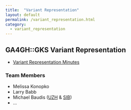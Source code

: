```yaml
---
title:  "Variant Representation"
layout: default
permalink: /variant_representation.html
category:
  - variant_representation
---
```


## GA4GH::GKS Variant Representation

* [Variant Representation Minutes](https://docs.google.com/document/d/1Sulg3kECnorTEAbutINOsK-lFkKAcKpl6IHgPaPQEgA/edit#)

### Team Members

* Melissa Konopko
* Larry Babb
* Michael Baudis ([UZH](http://www.imls.uzh.ch/en/research/baudis/) & [SIB](https://www.sib.swiss/baudis-michael/))
* ...
